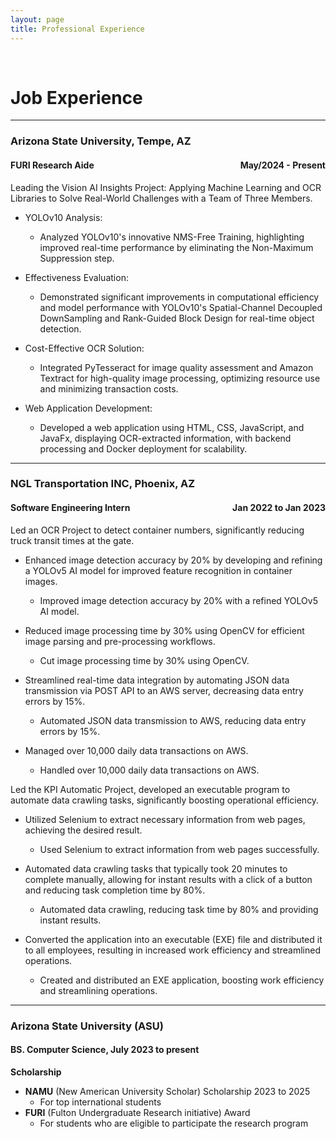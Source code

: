 ```yaml
---
layout: page
title: Professional Experience
---
```


<br/>


# Job Experience

---

### Arizona State University, Tempe, AZ
#### FURI Research Aide <span style="float: right;">May/2024 - Present</span>

Leading the Vision AI Insights Project: Applying Machine Learning and OCR Libraries to Solve Real-World Challenges with a Team of Three Members.


* YOLOv10 Analysis:
  * Analyzed YOLOv10's innovative NMS-Free Training, highlighting improved real-time performance by eliminating the Non-Maximum Suppression step.

* Effectiveness Evaluation:
  * Demonstrated significant improvements in computational efficiency and model performance with YOLOv10's Spatial-Channel Decoupled DownSampling and Rank-Guided Block Design for real-time object detection.

* Cost-Effective OCR Solution:
  * Integrated PyTesseract for image quality assessment and Amazon Textract for high-quality image processing, optimizing resource use and minimizing transaction costs.

* Web Application Development:
  * Developed a web application using HTML, CSS, JavaScript, and JavaFx, displaying OCR-extracted information, with backend processing and Docker deployment for scalability.

---

### NGL Transportation INC, Phoenix, AZ
#### Software Engineering Intern <span style="float: right;">Jan 2022 to Jan 2023</span>
Led an OCR Project to detect container numbers, significantly reducing truck transit times at the gate.

* Enhanced image detection accuracy by 20% by developing and refining a YOLOv5 AI model for improved feature recognition in container images.
  * Improved image detection accuracy by 20% with a refined YOLOv5 AI model.

* Reduced image processing time by 30% using OpenCV for efficient image parsing and pre-processing workflows.
  * Cut image processing time by 30% using OpenCV.

* Streamlined real-time data integration by automating JSON data transmission via POST API to an AWS server, decreasing data entry errors by 15%.
  * Automated JSON data transmission to AWS, reducing data entry errors by 15%.

* Managed over 10,000 daily data transactions on AWS.
  * Handled over 10,000 daily data transactions on AWS.

Led the KPI Automatic Project, developed an executable program to automate data crawling tasks, significantly boosting operational efficiency.

* Utilized Selenium to extract necessary information from web pages, achieving the desired result.
  * Used Selenium to extract information from web pages successfully.

* Automated data crawling tasks that typically took 20 minutes to complete manually, allowing for instant results with a click of a button and reducing task completion time by 80%.
  * Automated data crawling, reducing task time by 80% and providing instant results.

* Converted the application into an executable (EXE) file and distributed it to all employees, resulting in increased work efficiency and streamlined operations.
  * Created and distributed an EXE application, boosting work efficiency and streamlining operations.

---

### Arizona State University (ASU)
#### BS. Computer Science, July 2023 to present
**Scholarship**
* **NAMU** (New American University Scholar) Scholarship 2023 to 2025
  * For top international students
* **FURI** (Fulton Undergraduate Research initiative) Award
  * For students who are eligible to participate the research program
